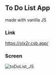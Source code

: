 ## To Do List App 
made with vanilla JS

### Link
https://olx2r.csb.app/

### Screen

<img alt="toDoList_JS" src="https://user-images.githubusercontent.com/51507260/71502075-4038ad00-28b1-11ea-95e3-85cb0409b55a.png">
